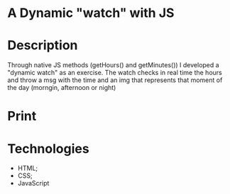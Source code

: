 # A Dynamic "watch" with JS 
	
# Description

Through native JS methods (getHours() and getMinutes()) I developed a "dynamic watch" as an exercise. The watch checks in real time the hours and throw a msg with the time and an img that represents that moment of the day (morngin, afternoon or night)

# Print




# Technologies
* HTML;
* CSS;
* JavaScript
